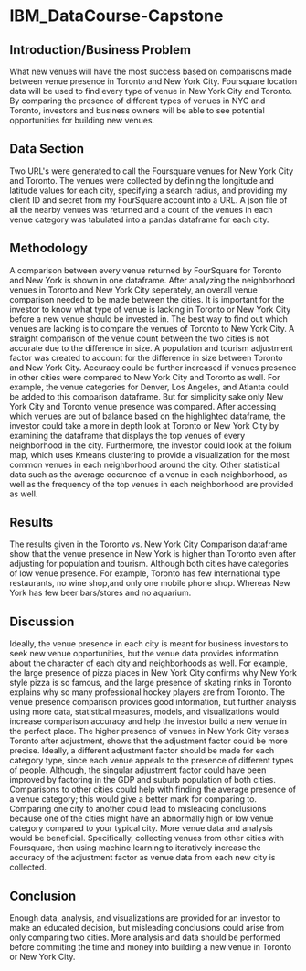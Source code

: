 # IBM_DataCourse-Capstone

## Introduction/Business Problem
What new venues will have the most success based on comparisons made between venue presence in Toronto and New York City. Foursquare location data will be used to find every type of venue in New York City and Toronto. By comparing the presence of different types of venues in NYC and Toronto, investors and business owners will be able to see potential opportunities for building new venues.

## Data Section 
Two URL's were generated to call the Foursquare venues for New York City and Toronto. The venues were collected by defining the longitude and latitude values for each city, specifying a search radius, and providing my client ID and secret from my FourSquare account into a URL. A json file of all the nearby venues was returned and a count of the venues in each venue category was tabulated into a pandas dataframe for each city.

## Methodology
A comparison between every venue returned by FourSquare for Toronto and New York is shown in one dataframe. After analyzing the neighborhood venues in Toronto and New York City seperately, an overall venue comparison needed to be made between the cities. It is important for the investor to know what type of venue is lacking in Toronto or New York City before a new venue should be invested in. The best way to find out which venues are lacking is to compare the venues of Toronto to New York City. A straight comparison of the venue count between the two cities is not accurate due to the difference in size. A population and tourism adjustment factor was created to account for the difference in size between Toronto and New York City. Accuracy could be further increased if venues presence in other cities were compared to New York City and Toronto as well. For example, the venue categories for Denver, Los Angeles, and Atlanta could be added to this comparison dataframe. But for simplicity sake only New York City and Toronto venue presence was compared. After accessing which venues are out of balance based on the highlighted dataframe, the investor could take a more in depth look at Toronto or New York City by examining the dataframe that displays the top venues of every neighborhood in the city. Furthermore, the investor could look at the folium map, which uses Kmeans clustering to provide a visualization for the most common venues in each neighborhood around the city. Other statistical data such as the average occurence of a venue in each neighborhood, as well as the frequency of the top venues in each neighborhood are provided as well. 

## Results
The results given in the Toronto vs. New York City Comparison dataframe show that the venue presence in New York is higher than Toronto even after adjusting for population and tourism. Although both cities have categories of low venue presence. For example, Toronto has few international type restaurants, no wine shop,and only one mobile phone shop. Whereas New York has few beer bars/stores and no aquarium. 

## Discussion
Ideally, the venue presence in each city is meant for business investors to seek new venue opportunities, but the venue data provides information about the character of each city and neighborhoods as well. For example, the large presence of pizza places in New York City confirms why New York style pizza is so famous, and the large presence of skating rinks in Toronto explains why so many professional hockey players are from Toronto.
The venue presence comparison provides good information, but further analysis using more data, statistical measures, models, and visualizations would increase comparison accuracy and help the investor build a new venue in the perfect place. The higher presence of venues in New York City verses Toronto after adjustment, shows that the adjustment factor could be more precise. Ideally, a different adjustment factor should be made for each category type, since each venue appeals to the presence of different types of people. Although, the singular adjustment factor could have been improved by factoring in the GDP and suburb population of both cities. Comparisons to other cities could help with finding the average presence of a venue category; this would give a better mark for comparing to. Comparing one city to another could lead to misleading conclusions because one of the cities might have an abnormally high or low venue category compared to your typical city. More venue data and analysis would be beneficial. Specifically, collecting venues from other cities with Foursquare, then using machine learning to iteratively increase the accuracy of the adjustment factor as venue data from each new city is collected. 

## Conclusion
Enough data, analysis, and visualizations are provided for an investor to make an educated decision, but misleading conclusions could arise from only comparing two cities. More analysis and data should be performed before commiting the time and money into building a new venue in Toronto or New York City. 
